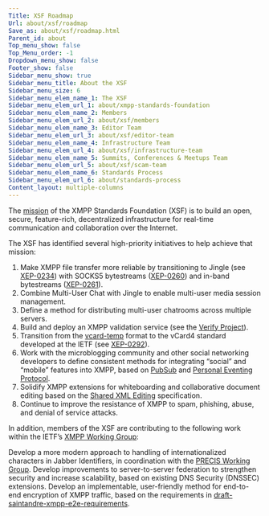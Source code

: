 ```yaml
---
Title: XSF Roadmap
Url: about/xsf/roadmap
Save_as: about/xsf/roadmap.html
Parent_id: about
Top_menu_show: false
Top_Menu_order: -1
Dropdown_menu_show: false
Footer_show: false
Sidebar_menu_show: true
Sidebar_menu_title: About the XSF
Sidebar_menu_size: 6
Sidebar_menu_elem_name_1: The XSF
Sidebar_menu_elem_url_1: about/xmpp-standards-foundation
Sidebar_menu_elem_name_2: Members
Sidebar_menu_elem_url_2: about/xsf/members
Sidebar_menu_elem_name_3: Editor Team
Sidebar_menu_elem_url_3: about/xsf/editor-team
Sidebar_menu_elem_name_4: Infrastructure Team
Sidebar_menu_elem_url_4: about/xsf/infrastructure-team
Sidebar_menu_elem_name_5: Summits, Conferences & Meetups Team
Sidebar_menu_elem_url_5: about/xsf/scam-team
Sidebar_menu_elem_name_6: Standards Process
Sidebar_menu_elem_url_6: about/standards-process
Content_layout: multiple-columns
---
```


The [mission](/about/xsf/mission) of the XMPP Standards Foundation (XSF) is to build an open, secure, feature-rich, decentralized infrastructure for real-time communication and collaboration over the Internet.

The XSF has identified several high-priority initiatives to help achieve that mission:

1. Make XMPP file transfer more reliable by transitioning to Jingle (see [XEP-0234](/extensions/xep-0234.html)) with SOCKS5 bytestreams ([XEP-0260](/extensions/xep-0260.html)) and in-band bytestreams ([XEP-0261](/extensions/xep-0261.html)).
2. Combine Multi-User Chat with Jingle to enable multi-user media session management.
3. Define a method for distributing multi-user chatrooms across multiple servers.
4. Build and deploy an XMPP validation service (see the [Verify Project](http://wiki.xmpp.org/web/Verify)).
5. Transition from the [vcard-temp](/extensions/xep-0054.html) format to the vCard4 standard developed at the IETF (see [XEP-0292](/extensions/xep-0292.html)).
6. Work with the microblogging community and other social networking developers to define consistent methods for integrating “social” and “mobile” features into XMPP, based on [PubSub](/extensions/xep-0060.html) and [Personal Eventing Protocol](/extensions/xep-0163.html).
7. Solidify XMPP extensions for whiteboarding and collaborative document editing based on the [Shared XML Editing](/extensions/xep-0284.html) specification.
8. Continue to improve the resistance of XMPP to spam, phishing, abuse, and denial of service attacks.

In addition, members of the XSF are contributing to the following work within the IETF’s [XMPP Working Group](http://tools.ietf.org/wg/xmpp/):

Develop a more modern approach to handling of internationalized characters in Jabber Identifiers, in coordination with the [PRECIS Working Group](http://tools.ietf.org/wg/precis/).
Develop improvements to server-to-server federation to strengthen security and increase scalability, based on existing DNS Security (DNSSEC) extensions.
Develop an implementable, user-friendly method for end-to-end encryption of XMPP traffic, based on the requirements in [draft-saintandre-xmpp-e2e-requirements](http://tools.ietf.org/html/draft-saintandre-xmpp-e2e-requirements).
